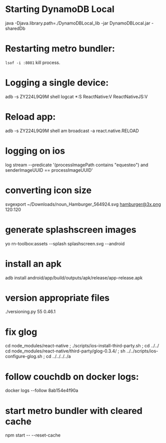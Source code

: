 # Starting DynamoDB Local
java -Djava.library.path=./DynamoDBLocal_lib -jar DynamoDBLocal.jar -sharedDb

# Restarting metro bundler:
`lsof -i :8081` kill process.

# Logging a single device:
adb -s ZY224L9Q9M shell logcat *:S ReactNative:V ReactNativeJS:V

# Reload app:
adb -s ZY224L9Q9M shell am broadcast -a react.native.RELOAD

# logging on ios
log stream --predicate '(processImagePath contains "equesteo") and senderImageUUID == processImageUUID'

# converting icon size
svgexport ~/Downloads/noun_Hamburger_564924.svg hamburger@3x.png 120:120

# generate splashscreen images
yo rn-toolbox:assets --splash splashscreen.svg --android

# install an apk
adb install android/app/build/outputs/apk/release/app-release.apk

# version appropriate files
./versioning.py 55 0.46.1

# fix glog
cd node_modules/react-native ; ./scripts/ios-install-third-party.sh ; cd ../../
cd node_modules/react-native/third-party/glog-0.3.4/ ; sh ../../scripts/ios-configure-glog.sh ; cd ../../../../a

# follow couchdb on docker logs:
docker logs --follow 8ab154e4f90a

# start metro bundler with cleared cache
npm start -- --reset-cache